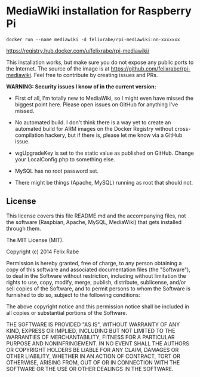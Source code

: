 # MediaWiki installation for Raspberry Pi

    docker run --name mediawiki -d felixrabe/rpi-mediawiki:nn-xxxxxxx

https://registry.hub.docker.com/u/felixrabe/rpi-mediawiki/

This installation works, but make sure you do not expose any public ports to the Internet. The source of the image is at https://github.com/felixrabe/rpi-mediawiki. Feel free to contribute by creating issues and PRs.

**WARNING: Security issues I know of in the current version:**

-   First of all, I'm totally new to MediaWiki, so I might even have missed the biggest point here. Please open issues on GitHub for anything I've missed.

-   No automated build. I don't think there is a way yet to create an automated build for ARM images on the Docker Registry without cross-compilation hackery, but if there is, please let me know via a GitHub issue.

-   wgUpgradeKey is set to the static value as published on GitHub. Change your LocalConfig.php to something else.

-   MySQL has no root password set.

-   There might be things (Apache, MySQL) running as root that should not.


## License

This license covers this file README.md and the accompanying files, not the
software (Raspbian, Apache, MySQL, MediaWiki) that gets installed through
them.

The MIT License (MIT).

Copyright (c) 2014 Felix Rabe

Permission is hereby granted, free of charge, to any person obtaining a copy
of this software and associated documentation files (the "Software"), to deal
in the Software without restriction, including without limitation the rights
to use, copy, modify, merge, publish, distribute, sublicense, and/or sell
copies of the Software, and to permit persons to whom the Software is
furnished to do so, subject to the following conditions:

The above copyright notice and this permission notice shall be included in
all copies or substantial portions of the Software.

THE SOFTWARE IS PROVIDED "AS IS", WITHOUT WARRANTY OF ANY KIND, EXPRESS OR
IMPLIED, INCLUDING BUT NOT LIMITED TO THE WARRANTIES OF MERCHANTABILITY,
FITNESS FOR A PARTICULAR PURPOSE AND NONINFRINGEMENT. IN NO EVENT SHALL THE
AUTHORS OR COPYRIGHT HOLDERS BE LIABLE FOR ANY CLAIM, DAMAGES OR OTHER
LIABILITY, WHETHER IN AN ACTION OF CONTRACT, TORT OR OTHERWISE, ARISING FROM,
OUT OF OR IN CONNECTION WITH THE SOFTWARE OR THE USE OR OTHER DEALINGS IN
THE SOFTWARE.
